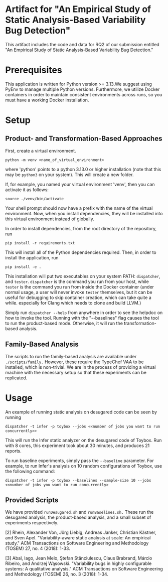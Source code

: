 # Artifact for "An Empirical Study of Static Analysis-Based Variability Bug Detection"

This artifact includes the code and data for RQ2 of our submission entitled "An Empirical Study of Static Analysis-Based Variability Bug Detection."

# Prerequisites

This application is written for Python version >= 3.13.We suggest using PyEnv to manage multiple Python versions.
Furthermore, we utilize Docker containers in order to maintain consistent environments across runs, so you must have a working Docker installation. 

# Setup

## Product- and Transformation-Based Approaches

First, create a virtual environment.

`python -m venv <name_of_virtual_environment>`

where 'python' points to a python 3.13.0 or higher installation (note that this may be `python3` on your system).
This will create a new folder.

If, for example, you named your virtual environment 'venv', then you can activate it as follows:

`source ./venv/bin/activate`

Your shell prompt should now have a prefix with the name of the virtual environment.
Now, when you install dependencies, they will be installed into this virtual environment instead of globally.

In order to install dependencies, from the root directory of the repository, run

`pip install -r requirements.txt`

This will install all of the Python dependencies required. Then, in order to install
the application, run

`pip install -e .`

This installation will put two executables on your system PATH: `dispatcher`, and `tester`.
`dispatcher` is the command you run from your host, while `tester` is the command you run from inside the Docker container (under normal usage, a user
will never invoke `tester` themselves, but it can be useful for debugging to skip
container creation, which can take quite a while. especially for Clang which needs to clone and build LLVM.)

Simply run `dispatcher --help` from anywhere in order to see the helpdoc on how to
invoke the tool. Running with the "--baselines" flag causes the tool to run the product-based mode. Otherwise, it will run the transformation-based analysis.

## Family-Based Analysis

The scripts to run the family-based analysis are available under `./scripts/family.` However, these require the TypeChef VAA to be installed, which is non-trivial. We are in the process of providing a virtual machine with the necessary setup so that these experiments can be replicated.

# Usage

An example of running static analysis on desugared code can be seen by running

```
dispatcher -t infer -p toybox --jobs <<number of jobs you want to run concurrently>>
```

This will run the Infer static analyzer on the desugared code of Toybox. Run with 8 cores, this experiment took about 30 minutes, and produces 21 reports.

To run baseline experiments, simply pass the `--baseline` parameter. For example, to run Infer's analysis on 10 random configurations of Toybox, use the following command:

```
dispatcher -t infer -p toybox --baselines --sample-size 10 --jobs <<number of jobs you want to run concurrently>
```

## Provided Scripts

We have provided `runDesugared.sh` and `runBaselines.sh.` These run the desugared analysis, the product-based analysis, and a small subset of experiments respectively.

[2] Rhein, Alexander Von, Jörg Liebig, Andreas Janker, Christian Kästner, and Sven Apel. "Variability-aware static analysis at scale: An empirical study." ACM Transactions on Software Engineering and Methodology (TOSEM) 27, no. 4 (2018): 1-33.

[3] Abal, Iago, Jean Melo, Ştefan Stănciulescu, Claus Brabrand, Márcio Ribeiro, and Andrzej Wąsowski. "Variability bugs in highly configurable systems: A qualitative analysis." ACM Transactions on Software Engineering and Methodology (TOSEM) 26, no. 3 (2018): 1-34.
